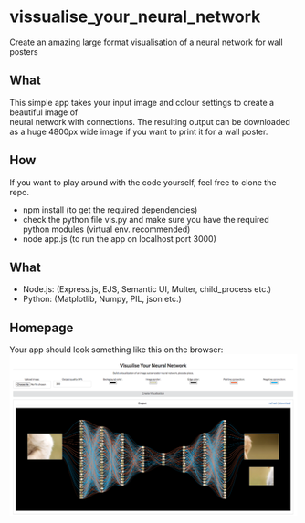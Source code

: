 # vissualise_your_neural_network
Create an amazing large format visualisation of a neural network for wall posters
## What
This simple app takes your input image and colour settings to create a beautiful image of  
neural network with connections. The resulting output can be downloaded as a huge 4800px wide image if you want to print it for a wall poster. 

## How
If you want to play around with the code yourself, feel free to clone the repo. 
- npm install (to get the required dependencies) 
- check the python file vis.py and make sure you have the required python modules (virtual env. recommended)
- node app.js (to run the app on localhost port 3000) 

## What
- Node.js: (Express.js, EJS, Semantic UI, Multer, child_process etc.)
- Python: (Matplotlib, Numpy, PIL, json etc.)

## Homepage
Your app should look something like this on the browser: 
![Homepage](/public/homepage.png)
